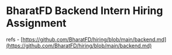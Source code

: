 # BharatFD Backend Intern Hiring Assignment 

refs - [https://github.com/BharatFD/hiring/blob/main/backend.md](https://github.com/BharatFD/hiring/blob/main/backend.md)


